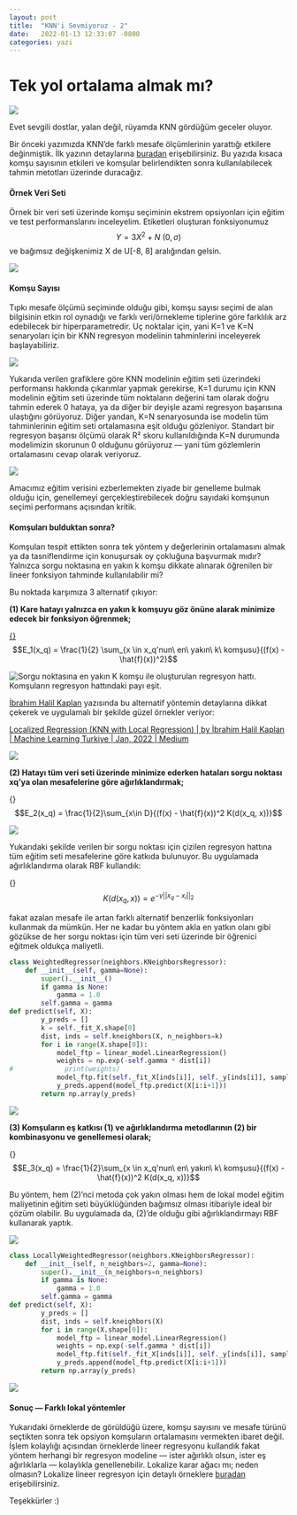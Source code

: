 ```yaml
---
layout: post
title:  "KNN'i Sevmiyoruz - 2"
date:   2022-01-13 12:33:07 -0800
categories: yazi
---
```


# Tek yol ortalama almak mı?

![](https://miro.medium.com/max/866/1*aGjYMi4j0XX4OQlaf6NM4Q.png)

Evet sevgili dostlar, yalan değil, rüyamda KNN gördüğüm geceler oluyor.

Bir önceki yazımızda KNN’de farklı mesafe ölçümlerinin yarattığı etkilere değinmiştik. İlk yazının detaylarına [buradan](https://medium.com/machine-learning-t%C3%BCrkiye/knni-sevmiyoruz-1-4cb5095c483e) erişebilirsiniz. Bu yazıda kısaca komşu sayısının etkileri ve komşular belirlendikten sonra kullanılabilecek tahmin metotları üzerinde duracağız.

#### Örnek Veri Seti

Örnek bir veri seti üzerinde komşu seçiminin ekstrem opsiyonları için eğitim ve test performanslarını inceleyelim.
Etiketleri oluşturan fonksiyonumuz $$Y = 3X^2 + N~(0, \sigma)$$ ve bağımsız değişkenimiz X de U[-8, 8] aralığından gelsin.

![](https://miro.medium.com/max/875/1*fRcHw-FogUaMRjKMSAgMjA.png)

#### Komşu Sayısı

Tıpkı mesafe ölçümü seçiminde olduğu gibi, komşu sayısı seçimi de alan bilgisinin etkin rol oynadığı ve farklı veri/örnekleme tiplerine göre farklılık arz edebilecek bir hiperparametredir.
Uç noktalar için, yani K=1 ve K=N senaryoları için bir KNN regresyon modelinin tahminlerini inceleyerek başlayabiliriz.

![](https://miro.medium.com/max/875/1*ewLKZePV-7WQVLgQLpFjLQ.png)

Yukarıda verilen grafiklere göre KNN modelinin eğitim seti üzerindeki performansı hakkında çıkarımlar yapmak gerekirse, K=1 durumu için KNN modelinin eğitim seti üzerinde tüm noktaların değerini tam olarak doğru tahmin ederek 0 hataya, ya da diğer bir deyişle azami regresyon başarısına ulaştığını görüyoruz. Diğer yandan, K=N senaryosunda ise modelin tüm tahminlerinin eğitim seti ortalamasına eşit olduğu gözleniyor. Standart bir regresyon başarısı ölçümü olarak R² skoru kullanıldığında K=N durumunda modelimizin skorunun 0 olduğunu görüyoruz — yani tüm gözlemlerin ortalamasını cevap olarak veriyoruz.

![](https://miro.medium.com/max/875/1*_YtcZqgYHeUl2zBFLNVJng.png)

Amacımız eğitim verisini ezberlemekten ziyade bir genelleme bulmak olduğu için, genellemeyi gerçekleştirebilecek doğru sayıdaki komşunun seçimi performans açısından kritik.

#### Komşuları bulduktan sonra?

Komşuları tespit ettikten sonra tek yöntem y değerlerinin ortalamasını almak ya da tasniflendirme için konuşursak oy çokluğuna başvurmak mıdır?
Yalnızca sorgu noktasına en yakın k komşu dikkate alınarak öğrenilen bir lineer fonksiyon tahminde kullanılabilir mi?

Bu noktada karşımıza 3 alternatif çıkıyor:

**(1) Kare hatayı yalnızca en yakın k komşuyu göz önüne alarak minimize edecek bir fonksiyon öğrenmek;**

[{}]()
$$E_1(x_q) = \frac{1}{2} \sum_{x \in x_q'nun\ en\ yakın\ k\ komşusu}{(f(x) - \hat{f}(x))^2}$$

![Sorgu noktasına en yakın K komşu ile oluşturulan regresyon hattı. Komşuların regresyon hattındaki payı eşit.](https://miro.medium.com/max/875/1*ZY-sKUz4kri-2L1YPJ-Sqw.png)

[İbrahim Halil Kaplan](https://medium.com/u/dd99dfacf7df?source=post_page-----9b1631da4fcd-----------------------------------) yazısında bu alternatif yöntemin detaylarına dikkat çekerek ve uygulamalı bir şekilde güzel örnekler veriyor:

[Localized Regression (KNN with Local Regression) | by İbrahim Halil Kaplan | Machine Learning Turkiye | Jan, 2022 | Medium
](https://medium.com/machine-learning-t%C3%BCrkiye/localized-regression-knn-with-local-regression-7b4d302adb85)

![](https://miro.medium.com/max/1250/1*tVuIXnZClK30Qvca2MogZA.png)

**(2) Hatayı tüm veri seti üzerinde minimize ederken hataları sorgu noktası xq’ya olan mesafelerine göre ağırlıklandırmak;**

{}
$$E_2(x_q) = \frac{1}{2}\sum_{x\in D}{(f(x) - \hat{f}(x))^2 K(d(x_q, x))}$$

![](https://miro.medium.com/max/875/1*BatljCUNuvBATcIb00Bwog.png)

Yukarıdaki şekilde verilen bir sorgu noktası için çizilen regresyon hattına tüm eğitim seti mesafelerine göre katkıda bulunuyor. Bu uygulamada ağırlıklandırma olarak RBF kullandık:

{}
$$K(d(x_q, x)) = e^{-\gamma || x_q - x_i ||_2}$$

fakat azalan mesafe ile artan farklı alternatif benzerlik fonksiyonları kullanmak da mümkün.
Her ne kadar bu yöntem akla en yatkın olanı gibi gözükse de her sorgu noktası için tüm veri seti üzerinde bir öğrenici eğitmek oldukça maliyetli.

```python
class WeightedRegressor(neighbors.KNeighborsRegressor):
    def __init__(self, gamma=None):
        super().__init__()
        if gamma is None:
            gamma = 1.0
        self.gamma = gamma
def predict(self, X):
        y_preds = []
        k = self._fit_X.shape[0]
        dist, inds = self.kneighbors(X, n_neighbors=k)
        for i in range(X.shape[0]):
            model_ftp = linear_model.LinearRegression()
            weights = np.exp(-self.gamma * dist[i])
#             print(weights)
            model_ftp.fit(self._fit_X[inds[i]], self._y[inds[i]], sample_weight=weights)
            y_preds.append(model_ftp.predict(X[i:i+1]))
        return np.array(y_preds)
```

![](https://miro.medium.com/max/1250/1*F4zj0bb9D2P5NB4sH2IcUw.png)


**(3) Komşuların eş katkısı (1) ve ağırlıklandırma metodlarının (2) bir kombinasyonu ve genellemesi olarak;**

{}
$$E_3(x_q) = \frac{1}{2}\sum_{x \in x_q'nun\ en\ yakın\ k\ komşusu}{(f(x) - \hat{f}(x))^2 K(d(x_q, x))}$$

Bu yöntem, hem (2)’nci metoda çok yakın olması hem de lokal model eğitim maliyetinin eğitim seti büyüklüğünden bağımsız olması itibariyle ideal bir çözüm olabilir.
Bu uygulamada da, (2)’de olduğu gibi ağırlıklandırmayı RBF kullanarak yaptık.

![](https://miro.medium.com/max/875/1*2JoXD4Ks_kcBKE0S66pvMQ.png)

```python
class LocallyWeightedRegressor(neighbors.KNeighborsRegressor):
    def __init__(self, n_neighbors=2, gamma=None):
        super().__init__(n_neighbors=n_neighbors)
        if gamma is None:
            gamma = 1.0
        self.gamma = gamma
def predict(self, X):
        y_preds = []
        dist, inds = self.kneighbors(X)
        for i in range(X.shape[0]):
            model_ftp = linear_model.LinearRegression()
            weights = np.exp(-self.gamma * dist[i])
            model_ftp.fit(self._fit_X[inds[i]], self._y[inds[i]], sample_weight=weights)
            y_preds.append(model_ftp.predict(X[i:i+1]))
        return np.array(y_preds)
```
![](https://miro.medium.com/max/1250/1*Qk2laUNHa5BC4a1sdPxrZg.png)

#### Sonuç — Farklı lokal yöntemler

Yukarıdaki örneklerde de görüldüğü üzere, komşu sayısını ve mesafe türünü seçtikten sonra tek opsiyon komşuların ortalamasını vermekten ibaret değil. İşlem kolaylığı açısından örneklerde lineer regresyonu kullandık fakat yöntem herhangi bir regresyon modeline — ister ağırlıklı olsun, ister eş ağırlıklarla — kolaylıkla genellenebilir. Lokalize karar ağacı mı; neden olmasın?
Lokalize lineer regresyon için detaylı örneklere [buradan](https://github.com/ibrakaplan/Local-Regression-KNN-with-Local-Regression) erişebilirsiniz.

Teşekkürler :)
